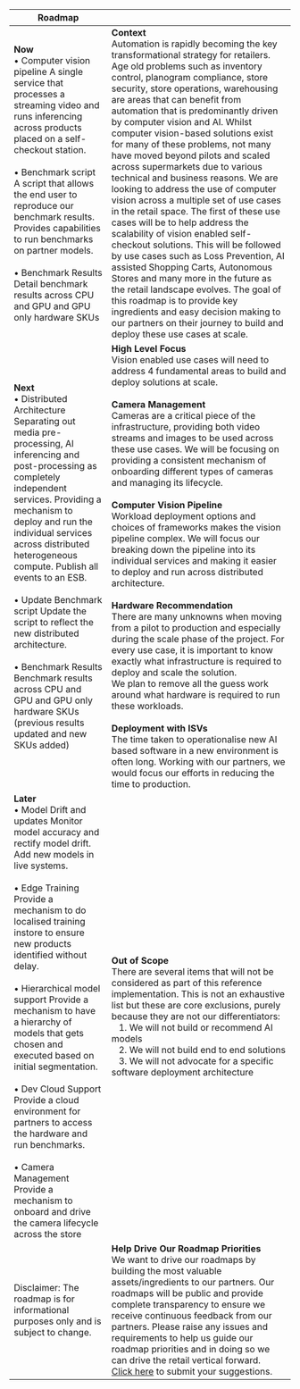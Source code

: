 | Roadmap |  |
|---|---|
| <b>Now</b> <BR>•	Computer vision pipeline A single service that processes a streaming video and runs inferencing across products placed on a self-checkout station. <BR><BR>• Benchmark script A script that allows the end user to reproduce our benchmark results. Provides capabilities to run benchmarks on partner models. <BR><BR>• Benchmark Results Detail benchmark results across CPU and GPU and GPU only hardware SKUs | <b>Context</b> <BR> Automation is rapidly becoming the key transformational strategy for retailers. Age old problems such as inventory control, planogram compliance, store security, store operations, warehousing are areas that can benefit from automation that is predominantly driven by computer vision and AI. Whilst computer vision-based solutions exist for many of these problems, not many have moved beyond pilots and scaled across supermarkets due to various technical and business reasons. We are looking to address the use of computer vision across a multiple set of use cases in the retail space. The first of these use cases will be to help address the scalability of vision enabled self-checkout solutions. This will be followed by use cases such as Loss Prevention, AI assisted Shopping Carts, Autonomous Stores and many more in the future as the retail landscape evolves. The goal of this roadmap is to provide key ingredients and easy decision making to our partners on their journey to build and deploy these use cases at scale.  |
| <b>Next</b> <BR>• Distributed Architecture Separating out media pre-processing, AI inferencing and post-processing as completely independent services. Providing a mechanism to deploy and run the individual services across distributed heterogeneous compute. Publish all events to an ESB. <BR><BR>•	Update Benchmark script Update the script to reflect the new distributed architecture. <BR><BR>• Benchmark Results Benchmark results across CPU and GPU and GPU only hardware SKUs (previous results updated and new SKUs added) | <b>High Level Focus</b> <BR>Vision enabled use cases will need to address 4 fundamental areas to build and deploy solutions at scale. <BR><BR><b>Camera Management</b> <BR>Cameras are a critical piece of the infrastructure, providing both video streams and images to be used across these use cases. We will be focusing on providing a consistent mechanism of onboarding different types of cameras and managing its lifecycle. <BR><BR><b>Computer Vision Pipeline</b> <BR>Workload deployment options and choices of frameworks makes the vision pipeline complex. We will focus our breaking down the pipeline into its individual services and making it easier to deploy and run across distributed architecture. <BR><BR><b>Hardware Recommendation</b> <BR>There are many unknowns when moving from a pilot to production and especially during the scale phase of the project. For every use case, it is important to know exactly what infrastructure is required to deploy and scale the solution. <BR>We plan to remove all the guess work around what hardware is required to run these workloads. <BR><BR><b>Deployment with ISVs</b> <BR>The time taken to operationalise new AI based software in a new environment is often long. Working with our partners, we would focus our efforts in reducing the time to production. |
| <b>Later</b> <BR>• Model Drift and updates Monitor model accuracy and rectify model drift. Add new models in live systems.  <BR><BR> • Edge Training Provide a mechanism to do localised training instore to ensure new products identified without delay. <BR><BR>•	Hierarchical model support Provide a mechanism to have a hierarchy of models that gets chosen and executed based on initial segmentation. <BR><BR>•	Dev Cloud Support Provide a cloud environment for partners to access the hardware and run benchmarks. <BR><BR>•	Camera Management Provide a mechanism to onboard and drive the camera lifecycle across the store | <b>Out of Scope</b> <BR>There are several items that will not be considered as part of this reference implementation. This is not an exhaustive list but these are core exclusions, purely because they are not our differentiators: <BR> &nbsp;&nbsp;&nbsp;1.	We will not build or recommend AI models <BR> &nbsp;&nbsp;&nbsp;2.	We will not build end to end solutions <BR> &nbsp;&nbsp;&nbsp;3.	We will not advocate for a specific software deployment architecture |
| Disclaimer: The roadmap is for informational purposes only and is subject to change. | <b>Help Drive Our Roadmap Priorities </b> <BR> We want to drive our roadmaps by building the most valuable assets/ingredients to our partners. Our roadmaps will be public and provide complete transparency to ensure we receive continuous feedback from our partners. Please raise any issues and requirements to help us guide our roadmap priorities and in doing so we can drive the retail vertical forward. <BR> [Click here](https://github.com/intel-retail/automated-self-checkout/issues) to submit your suggestions. |
